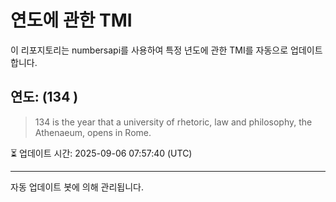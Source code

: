 
# 연도에 관한 TMI

이 리포지토리는 numbersapi를 사용하여 특정 년도에 관한 TMI를 자동으로 업데이트합니다.

## 연도: (134 )
> 134 is the year that a university of rhetoric, law and philosophy, the Athenaeum, opens in Rome.

⏳ 업데이트 시간: 2025-09-06 07:57:40 (UTC)

---
자동 업데이트 봇에 의해 관리됩니다.
